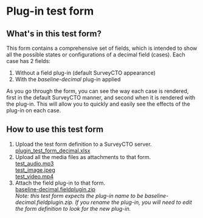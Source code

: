 # Plug-in test form

## What's in this test form?

This form contains a comprehensive set of fields, which is intended to show all the possible states or configurations of a decimal field (cases). Each case has 2 fields:

1. Without a field plug-in (default SurveyCTO appearance)
1. With the *baseline-decimal* plug-in applied

As you go through the form, you can see the way each case is rendered, first in the default SurveyCTO manner, and second when it is rendered with the plug-in. This will allow you to quickly and easily see the effects of the plug-in on each case. 

## How to use this test form

1. Upload the test form definition to a SurveyCTO server.  
    [plugin_test_form_decimal.xlsx](plugin_test_form_decimal.xlsx)
1. Upload all the media files as attachments to that form.  
    [test_audio.mp3](test_audio.mp3)  
    [test_image.jpeg](test_image.jpeg)  
    [test_video.mp4](test_video.mp4)
1. Attach the field plug-in to that form.  
    [baseline-decimal.fieldplugin.zip](/../../)  
    *Note: this test form expects the plug-in name to be baseline-decimal.fieldplugin.zip. If you rename the plug-in, you will need to edit the form definition to look for the new plug-in.*
